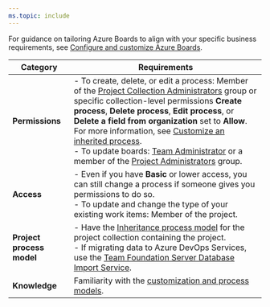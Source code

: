```yaml
---
ms.topic: include
---
```


For guidance on tailoring Azure Boards to align with your specific business requirements, see [Configure and customize Azure Boards](../../../boards/configure-customize.md).

| Category | Requirements |
|--------------|-------------|
| **Permissions** | - To create, delete, or edit a process: Member of the [Project Collection Administrators](../../security/change-organization-collection-level-permissions.md) group or specific collection-level permissions **Create process**, **Delete process**, **Edit process**, or **Delete a field from organization** set to **Allow**. For more information, see [Customize an inherited process](../../../security/set-permissions-access-work-tracking.md#customize-an-inherited-process).<br>- To update boards: [Team Administrator](../add-team-administrator.md) or a member of the [Project Administrators](../../security/change-project-level-permissions.md) group. |
| **Access** | - Even if you have **Basic** or lower access, you can still change a process if someone gives you permissions to do so.<br>- To update and change the type of your existing work items: Member of the project. |
| **Project process model** | - Have the [Inheritance process model](../../../reference/customize-work.md#choose-the-process-model-for-your-project-collection) for the project collection containing the project.<br>- If migrating data to Azure DevOps Services, use the [Team Foundation Server Database Import Service](../../../migrate/migration-overview.md). |
| **Knowledge** | Familiarity with the [customization and process models](../../../reference/customize-work.md). |

